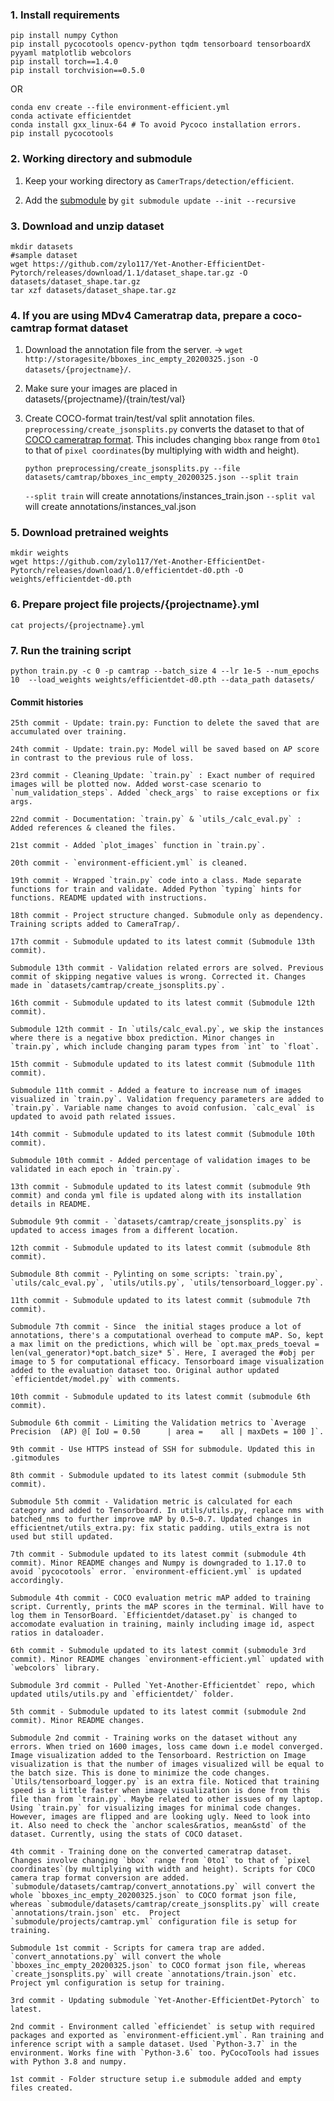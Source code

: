 ### 1. Install requirements
    pip install numpy Cython
    pip install pycocotools opencv-python tqdm tensorboard tensorboardX pyyaml matplotlib webcolors
    pip install torch==1.4.0
    pip install torchvision==0.5.0

OR

    conda env create --file environment-efficient.yml
    conda activate efficientdet
    conda install gxx_linux-64 # To avoid Pycoco installation errors.
    pip install pycocotools

### 2. Working directory and submodule
1.  Keep your working directory as `CamerTraps/detection/efficient`.

2. Add the [submodule](https://github.com/zylo117/Yet-Another-EfficientDet-Pytorch.git) by `git submodule update --init --recursive`

### 3. Download and unzip dataset
    mkdir datasets
    #sample dataset
    wget https://github.com/zylo117/Yet-Another-EfficientDet-Pytorch/releases/download/1.1/dataset_shape.tar.gz -O datasets/dataset_shape.tar.gz
    tar xzf datasets/dataset_shape.tar.gz

### 4. If you are using MDv4 Cameratrap data, prepare a coco-camtrap format dataset
1. Download the annotation file from the server. -> `wget http://storagesite/bboxes_inc_empty_20200325.json -O datasets/{projectname}/`.
    
2. Make sure your images are placed in datasets/{projectname}/{train/test/val}

3. Create COCO-format train/test/val split annotation files. `preprocessing/create_jsonsplits.py` converts the dataset to that of [COCO cameratrap format](https://github.com/Microsoft/CameraTraps/blob/master/data_management/README.md#coco-cameratraps-format). This includes changing `bbox` range from `0to1` to that of `pixel coordinates`(by multiplying with width and height).

    `python preprocessing/create_jsonsplits.py --file datasets/camtrap/bboxes_inc_empty_20200325.json --split train`

     `--split train` will create annotations/instances_train.json
     `--split val` will create annotations/instances_val.json

### 5. Download pretrained weights
    mkdir weights
    wget https://github.com/zylo117/Yet-Another-EfficientDet-Pytorch/releases/download/1.0/efficientdet-d0.pth -O weights/efficientdet-d0.pth

### 6. Prepare project file projects/{projectname}.yml
    cat projects/{projectname}.yml

### 7. Run the training script

    python train.py -c 0 -p camtrap --batch_size 4 --lr 1e-5 --num_epochs 10  --load_weights weights/efficientdet-d0.pth --data_path datasets/


#### Commit histories

    25th commit - Update: train.py: Function to delete the saved that are accumulated over training.

    24th commit - Update: train.py: Model will be saved based on AP score in contrast to the previous rule of loss. 

    23rd commit - Cleaning_Update: `train.py` : Exact number of required images will be plotted now. Added worst-case scenario to `num_validation_steps`. Added `check_args` to raise exceptions or fix args.

    22nd commit - Documentation: `train.py` & `utils_/calc_eval.py` : Added references & cleaned the files. 

    21st commit - Added `plot_images` function in `train.py`.

    20th commit - `environment-efficient.yml` is cleaned.

    19th commit - Wrapped `train.py` code into a class. Made separate functions for train and validate. Added Python `typing` hints for functions. README updated with instructions.

    18th commit - Project structure changed. Submodule only as dependency. Training scripts added to CameraTrap/.

    17th commit - Submodule updated to its latest commit (Submodule 13th commit).

    Submodule 13th commit - Validation related errors are solved. Previous commit of skipping negative values is wrong. Corrected it. Changes made in `datasets/camtrap/create_jsonsplits.py`.
    
    16th commit - Submodule updated to its latest commit (Submodule 12th commit).

    Submodule 12th commit - In `utils/calc_eval.py`, we skip the instances where there is a negative bbox prediction. Minor changes in `train.py`, which include changing param types from `int` to `float`.

    15th commit - Submodule updated to its latest commit (Submodule 11th commit).

    Submodule 11th commit - Added a feature to increase num of images visualized in `train.py`. Validation frequency parameters are added to `train.py`. Variable name changes to avoid confusion. `calc_eval` is updated to avoid path related issues.

    14th commit - Submodule updated to its latest commit (Submodule 10th commit).

    Submodule 10th commit - Added percentage of validation images to be validated in each epoch in `train.py`.

    13th commit - Submodule updated to its latest commit (submodule 9th commit) and conda yml file is updated along with its installation details in README.

    Submodule 9th commit - `datasets/camtrap/create_jsonsplits.py` is updated to access images from a different location.

    12th commit - Submodule updated to its latest commit (submodule 8th commit).

    Submodule 8th commit - Pylinting on some scripts: `train.py`, `utils/calc_eval.py`, `utils/utils.py`, `utils/tensorboard_logger.py`.

    11th commit - Submodule updated to its latest commit (submodule 7th commit).

    Submodule 7th commit - Since  the initial stages produce a lot of annotations, there's a computational overhead to compute mAP. So, kept a max limit on the predictions, which will be `opt.max_preds_toeval = len(val_generator)*opt.batch_size* 5`. Here, I averaged the #obj per image to 5 for computational efficacy. Tensorboard image visualization added to the evaluation dataset too. Original author updated `efficientdet/model.py` with comments.

    10th commit - Submodule updated to its latest commit (submodule 6th commit).

    Submodule 6th commit - Limiting the Validation metrics to `Average Precision  (AP) @[ IoU = 0.50      | area =    all | maxDets = 100 ]`. 

    9th commit - Use HTTPS instead of SSH for submodule. Updated this in .gitmodules

    8th commit - Submodule updated to its latest commit (submodule 5th commit).

    Submodule 5th commit - Validation metric is calculated for each category and added to Tensorboard. In utils/utils.py, replace nms with batched_nms to further improve mAP by 0.5~0.7. Updated changes in efficientnet/utils_extra.py: fix static padding. utils_extra is not used but still updated.

    7th commit - Submodule updated to its latest commit (submodule 4th commit). Minor README changes and Numpy is downgraded to 1.17.0 to avoid `pycocotools` error. `environment-efficient.yml` is updated accordingly.

    Submodule 4th commit - COCO evaluation metric mAP added to training script. Currently, prints the mAP scores in the terminal. Will have to log them in TensorBoard. `Efficientdet/dataset.py` is changed to accomodate evaluation in training, mainly including image id, aspect ratios in dataloader.

    6th commit - Submodule updated to its latest commit (submodule 3rd commit). Minor README changes `environment-efficient.yml` updated with `webcolors` library.

    Submodule 3rd commit - Pulled `Yet-Another-Efficientdet` repo, which updated utils/utils.py and `efficientdet/` folder.

    5th commit - Submodule updated to its latest commit (submodule 2nd commit). Minor README changes.

    Submodule 2nd commit - Training works on the dataset without any errors. When tried on 1600 images, loss came down i.e model converged. Image visualization added to the Tensorboard. Restriction on Image visualization is that the number of images visualized will be equal to the batch size. This is done to minimize the code changes. `Utils/tensorboard_logger.py` is an extra file. Noticed that training speed is a little faster when image visualization is done from this file than from `train.py`. Maybe related to other issues of my laptop. Using `train.py` for visualizing images for minimal code changes. However, images are flipped and are looking ugly. Need to look into it. Also need to check the `anchor scales&ratios, mean&std` of the dataset. Currently, using the stats of COCO dataset.

    4th commit - Training done on the converted cameratrap dataset. Changes involve changing `bbox` range from `0to1` to that of `pixel coordinates`(by multiplying with width and height). Scripts for COCO camera trap format conversion are added. `submodule/datasets/camtrap/convert_annotations.py` will convert the whole `bboxes_inc_empty_20200325.json` to COCO format json file, whereas `submodule/datasets/camtrap/create_jsonsplits.py` will create `annotations/train.json` etc.  Project `submodule/projects/camtrap.yml` configuration file is setup for training.

    Submodule 1st commit - Scripts for camera trap are added. `convert_annotations.py` will convert the whole `bboxes_inc_empty_20200325.json` to COCO format json file, whereas `create_jsonsplits.py` will create `annotations/train.json` etc.  Project yml configuration is setup for training.

    3rd commit - Updating submodule `Yet-Another-EfficientDet-Pytorch` to latest.

    2nd commit - Environment called `efficiendet` is setup with required packages and exported as `environment-efficient.yml`. Ran training and inference script with a sample dataset. Used `Python-3.7` in the environment. Works fine with `Python-3.6` too. PyCocoTools had issues with Python 3.8 and numpy.

    1st commit - Folder structure setup i.e submodule added and empty files created.